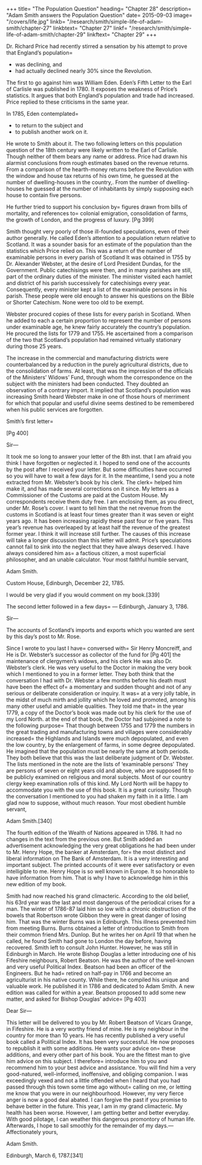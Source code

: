 +++
title=  "The Population Question"
heading=  "Chapter 28"
description=  "Adam Smith answers the Population Question"
date=  2015-09-03
image=  "/covers/life.jpg"
linkb=  "/research/smith/simple-life-of-adam-smith/chapter-27"
linkbtext=  "Chapter 27"
linkf=  "/research/smith/simple-life-of-adam-smith/chapter-29"
linkftext=  "Chapter 29"
+++

Dr. Richard Price had recently stirred a sensation by his attempt to prove that England’s population= 
- was declining, and
- had actually declined nearly 30% since the Revolution.

The first to go against him was William Eden.
Eden’s Fifth Letter to the Earl of Carlisle was published in 1780.
It exposes the weakness of Price’s statistics.
It argues that both England’s population and trade had increased.
Price replied to these criticisms in the same year.

In 1785, Eden contemplated= 
- to return to the subject and
- to publish another work on it.

He wrote to Smith about it.
The two following letters on this population question of the 18th century were likely written to the Earl of Carlisle.
Though neither of them bears any name or address.
Price had drawn his alarmist conclusions from rough estimates based on the revenue returns.
From a comparison of the hearth-money returns before the Revolution with the window and house tax returns of his own time, he guessed at the number of dwelling-houses in the country,.
From the number of dwelling-houses he guessed at the number of inhabitants by simply supposing each house to contain five persons.

He further tried to support his conclusion by= 
figures drawn from bills of mortality, and
references to= 
colonial emigration,
consolidation of farms,
the growth of London, and
the progress of luxury.
[Pg 399]

Smith thought very poorly of those ill-founded speculations, even of their author generally.
He called Eden’s attention to a population return relative to Scotland.
It was a sounder basis for an estimate of the population than the statistics which Price relied on.
This was a return of the number of examinable persons in every parish of Scotland
It was obtained in 1755 by Dr. Alexander Webster, at the desire of Lord President Dundas, for the Government.
Public catechisings were then, and in many parishes are still, part of the ordinary duties of the minister.
The minister visited each hamlet and district of his parish successively for catechisings every year.
Consequently, every minister kept a list of the examinable persons in his parish.
These people were old enough to answer his questions on the Bible or Shorter Catechism.
None were too old to be exempt.

Webster procured copies of these lists for every parish in Scotland.
When he added to each a certain proportion to represent the number of persons under examinable age, he knew fairly accurately the country’s population.
He procured the lists for 1779 and 1755.
He ascertained from a comparison of the two that Scotland’s population had remained virtually stationary during those 25 years.

The increase in the commercial and manufacturing districts were counterbalanced by a reduction in the purely agricultural districts, due to the consolidation of farms.
At least, that was the impression of the officials of the Ministers’ Widows’ Fund, through whom the correspondence on the subject with the ministers had been conducted.
They doubted an observation of a contrary import.
It implied that Scotland’s population was increasing
Smith heard Webster make in one of those hours of merriment for which that popular and useful divine seems destined to be remembered when his public services are forgotten.

Smith’s first letter= 

[Pg 400]

Sir—

It took me so long to answer your letter of the 8th inst. that I am afraid you think I have forgotten or neglected it.
I hoped to send one of the accounts by the post after I received your letter.
But some difficulties have occurred so you will have to wait a few days for it.
In the meantime, I send you a note extracted from Mr. Webster’s book by his clerk.
The clerk= 
helped him make it, and
has made several corrections on it since.
My letters as a Commissioner of the Customs are paid at the Custom House.
My correspondents receive them duty free.
I am enclosing them, as you direct, under Mr. Rose’s cover.
I want to tell him that the net revenue from the customs in Scotland is at least four times greater than it was seven or eight years ago.
It has been increasing rapidly these past four or five years.
This year’s revenue has overleaped by at least half the revenue of the greatest former year.
I think it will increase still further.
The causes of this increase will take a longer discussion than this letter will admit.
Price’s speculations cannot fail to sink into the neglect that they have always deserved.
I have always considered him as= 
a factious citizen,
a most superficial philosopher, and
an unable calculator.
Your most faithful humble servant,

Adam Smith.

Custom House, Edinburgh, December 22, 1785.

I would be very glad if you would comment on my book.[339]

The second letter followed in a few days= —
Edinburgh, January 3, 1786.

Sir—

The accounts of Scotland’s imports and exports which you wanted are sent by this day’s post to Mr. Rose.

Since I wrote to you last I have= 
conversed with= 
Sir Henry Moncreiff, and
He is Dr. Webster’s successor as collector of the fund for [Pg 401] the maintenance of clergymen’s widows, and
his clerk
He was also Dr. Webster’s clerk.
He was very useful to the Doctor in making the very book which I mentioned to you in a former letter.
They both think that the conversation I had with Dr. Webster a few months before his death must have been the effect of= 
a momentary and sudden thought and
not of any serious or deliberate consideration or inquiry.
It was= 
at a very jolly table,
in the midst of much mirth and jollity which he loved and promoted, among his many other useful and amiable qualities.
They told me that= 
in the year 1779, a copy of the Doctor’s book was made out by his clerk for the use of my Lord North.
at the end of that book, the Doctor had subjoined a note to the following purpose= 
That though between 1755 and 1779 the numbers in the great trading and manufacturing towns and villages were considerably increased= 
the Highlands and Islands were much depopulated, and
even the low country, by the enlargement of farms, in some degree depopulated.
He imagined that the population must be nearly the same at both periods.
They both believe that this was the last deliberate judgment of Dr. Webster.
The lists mentioned in the note are the lists of ‘examinable persons’
They are persons of seven or eight years old and above, who are supposed fit to be publicly examined on religious and moral subjects.
Most of our country clergy keep examination rolls of this kind.
My Lord North will be happy to accommodate you with the use of this book.
It is a great curiosity.
Though the conversation I mentioned to you had shaken my faith in it a little.
I am glad now to suppose, without much reason.
Your most obedient humble servant,

Adam Smith.[340]

The fourth edition of the Wealth of Nations appeared in 1786.
It had no changes in the text from the previous one.
But Smith added an advertisement acknowledging the very great obligations he had been under to Mr. Henry Hope, the banker at Amsterdam, for= 
the most distinct and liberal information on The Bank of Amsterdam.
It is a very interesting and important subject.
The printed accounts of it were ever satisfactory or even intelligible to me.
Henry Hope is so well known in Europe.
It so honorable to have information from him.
That is why I have to acknowledge him in this new edition of my book.
 

Smith had now reached his grand climacteric.
According to the old belief, his 63rd year was the last and most dangerous of the periodical crises for a man.
The winter of 1786-87 laid him so low with a chronic obstruction of the bowels that Robertson wrote Gibbon they were in great danger of losing him.
That was the winter Burns was in Edinburgh.
This illness prevented him from meeting Burns.
Burns obtained a letter of introduction to Smith from their common friend Mrs. Dunlop.
But he writes her on April 19 that when he called, he found Smith had gone to London the day before, having recovered.
Smith left to consult John Hunter.
However, he was still in Edinburgh in March.
He wrote Bishop Douglas a letter introducing one of his Fifeshire neighbours, Robert Beatson.
He was the author of the well-known and very useful Political Index.
Beatson had been an officer of the Engineers.
But he had= 
retired on half-pay in 1766 and
become an agriculturist in his native county.
While there, he compiled his unique and valuable work.
He published it in 1786 and dedicated to Adam Smith.
A new edition was called for within a year.
Beatson proposed to add some new matter, and asked for Bishop Douglas’ advice= 
[Pg 403]

Dear Sir—

This letter will be delivered to you by Mr. Robert Beatson of Vicars Grange, in Fifeshire.
He is a very worthy friend of mine.
He is my neighbour in the country for more than 10 years.
He has recently published a very useful book called a Political Index.
It has been very successful.
He now proposes to republish it with some additions.
He wants your advice on= 
these additions, and
every other part of his book.
You are the fittest man to give him advice on this subject.
I therefore= 
introduce him to you and
recommend him to your best advice and assistance.
You will find him a very good-natured, well-informed, inoffensive, and obliging companion.
I was exceedingly vexed and not a little offended when I heard that you had passed through this town some time ago without= 
calling on me, or
letting me know that you were in our neighbourhood.
However, my very fierce anger is now a good deal abated.
I can forgive the past if you promise to behave better in the future.
This year, I am in my grand climacteric.
My health has been worse.
However, I am getting better and better everyday.
With good pilotage, I can weather this dangerous promontory of human life.
Afterwards, I hope to sail smoothly for the remainder of my days.—
Affectionately yours,

Adam Smith.

Edinburgh, March 6, 1787.[341]